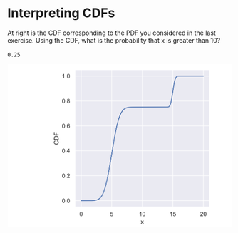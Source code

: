 # Interpreting CDFs

At right is the CDF corresponding to the PDF you considered in the last exercise. Using the CDF, what is the probability that x is greater than 10?

`0.25`

![](../.gitbook/assets/screenshot-2020-08-08-at-11.26.20-pm.png)

